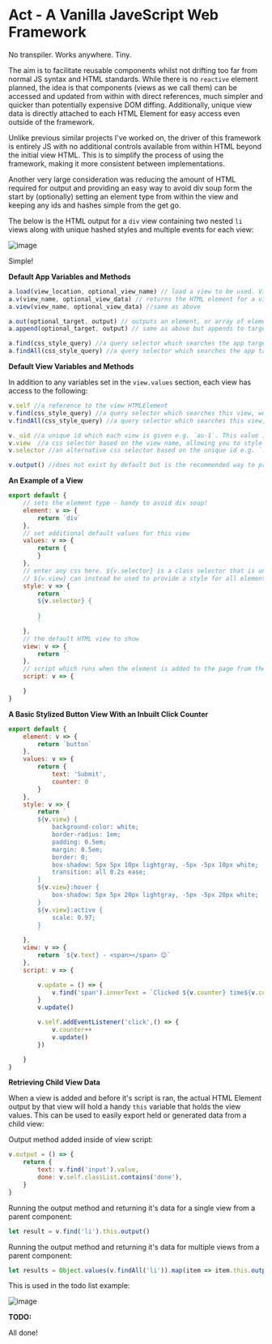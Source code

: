 # Act - A Vanilla JaveScript Web Framework

No transpiler. Works anywhere. Tiny.

The aim is to facilitate reusable components whilst not drifting too far from normal JS syntax and HTML standards. While there is no `reactive` element planned, the idea is that components (views as we call them) can be accessed and updated from within with direct references, much simpler and quicker than potentially expensive DOM diffing. Additionally, unique view data is directly attached to each HTML Element for easy access even outside of the framework.

Unlike previous similar projects I've worked on, the driver of this framework is entirely JS with no additional controls available from within HTML beyond the initial view HTML. This is to simplify the process of using the framework, making it more consistent between implementations.  

Another very large consideration was reducing the amount of HTML required for output and providing an easy way to avoid div soup form the start by (optionally) setting an element type from within the view and keeping any ids and hashes simple from the get go.

The below is the HTML output for a `div` view containing two nested `li` views along with unique hashed styles and multiple events for each view:

![image](https://user-images.githubusercontent.com/13086157/200991498-74a87b76-a25e-42dd-a3d7-e9b85a229b01.png)

Simple!

**Default App Variables and Methods**

```javascript
a.load(view_location, optional_view_name) // load a view to be used. View name, used to call a view, is optional and will default to the filename minus the extension if not provided
a.v(view_name, optional_view_data) // returns the HTML element for a view, handling any styling and scripts, ready to be placed with a.out/append or v.out/append
a.view(view_name, optional_view_data) //same as above

a.out(optional_target, output) // outputs an element, or array of elements to the target as HTML. An element can also be dynamically created by providing an html string. If only output is provided then the output will be renedered to to the app target (defaulting to document.body)  
a.append(optional_target, output) // same as above but appends to target end without clearing

a.find(css_style_query) //a query selector which searches the app target (by defaul the `document`), works like document.querySelector
a.findAll(css_style_query) //a query selector which searches the app target (by defaul the `document`), works like document.querySelectorAll
```

**Default View Variables and Methods**

In addition to any variables set in the `view.values` section, each view has access to the following:

```javascript
v.self //a reference to the view HTMLElement
v.find(css_style_query) //a query selector which searches this view, works like v.self.querySelector
v.findAll(css_style_query) //a query selector which searches this view, works like v.self.querySelectorAll

v._uid //a unique id which each view is given e.g. `au-1`. This value is incremented as opposed to randmized for cleaner HTML output
v.view  //a css selector based on the view name, allowing you to style all instances of a view from one place
v.selector //an alternative css selector based on the unique id e.g. `.au-1`

v.output() //does not exist by default but is the recommended way to provide output from a view
```


**An Example of a View**

```javascript
export default {
    // sets the element type - handy to avoid div soup!
    element: v => {
        return `div`
    },
    // set additional default values for this view
    values: v => {
        return {
        }
    },
    // enter any css here. ${v.selector} is a class selector that is unique to this element
    // ${v.view} can instead be used to provide a style for all elements created with this view. With this there will be no duplicate entries either
    style: v => {
        return `
        ${v.selector} {
            
        }
        `
    },
    // the default HTML view to show
    view: v => {
        return ``
    },
    // script which runs when the element is added to the page from the `a.render` method
    script: v => {

    }
}
```


**A Basic Stylized Button View With an Inbuilt Click Counter**
```javascript
export default {
    element: v => {
        return `button`
    },
    values: v => {
        return {
            text: 'Submit',
            counter: 0
        }
    },
    style: v => {
        return `
        ${v.view} {
            background-color: white;
            border-radius: 1em;
            padding: 0.5em;
            margin: 0.5em;
            border: 0;
            box-shadow: 5px 5px 10px lightgray, -5px -5px 10px white;
            transition: all 0.2s ease;
        }
        ${v.view}:hover {
            box-shadow: 5px 5px 20px lightgray, -5px -5px 20px white;
        }
        ${v.view}:active {
            scale: 0.97;
        }
        `
    },
    view: v => {
        return `${v.text} - <span></span> 😊`
    },
    script: v => {

        v.update = () => {
            v.find('span').innerText = `Clicked ${v.counter} time${v.counter!==1?'s':''}`
        }
        v.update()

        v.self.addEventListener('click',() => {
            v.counter++
            v.update()
        })

    }
}
```

**Retrieving Child View Data**

When a view is added and before it's script is ran, the actual HTML Element output by that view will hold a handy `this` variable that holds the view values. This can be used to easily export held or generated data from a child view:

Output method added inside of view script:
```javascript
v.output = () => {
    return {
        text: v.find('input').value,
        done: v.self.classList.contains('done'),
    }
}
```

Running the output method and returning it's data for a single view from a parent component:
```javascript
let result = v.find('li').this.output()
```

Running the output method and returning it's data for multiple views from a parent component:
```javascript
let results = Object.values(v.findAll('li')).map(item => item.this.output())
```


This is used in the todo list example:

![image](https://user-images.githubusercontent.com/13086157/198842914-86c7b14e-492c-4954-8d59-5449de130ff6.png)




**TODO:**

All done!

